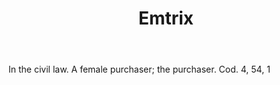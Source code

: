 ---
title: Emtrix
letter: E
permalink: "/definitions/bld-emtrix.html"
body: In the civil law. A female purchaser; the purchaser. Cod. 4, 54, 1
published_at: '2018-07-07'
source: Black's Law Dictionary 2nd Ed (1910)
layout: post
---
